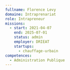 ```yaml
---
fullname: Florence Levy
domaine: Intraprenariat
role: Intrapreneur
missions:
  - start: 2021-04-07
    end: 2025-07-01
    status: admin
    employer: DRIEAT
    startups:
      - chauffage-urbain
competences:
  - Administration Publique
---
```

